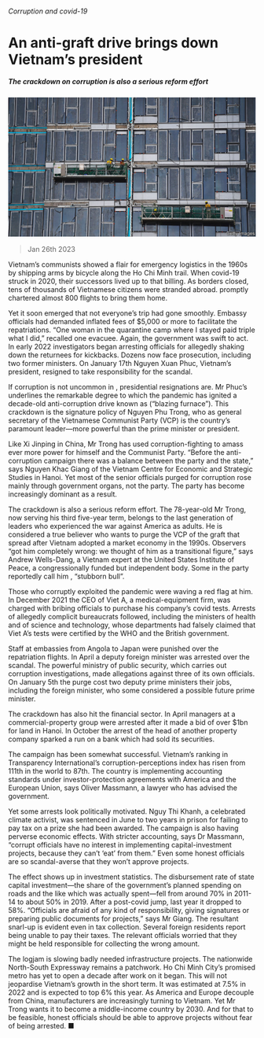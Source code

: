 ###### Corruption and covid-19

# An anti-graft drive brings down Vietnam’s president 

##### The crackdown on corruption is also a serious reform effort 

![image](images/20230128_ASP001.jpg) 

> Jan 26th 2023 

Vietnam’s communists showed a flair for emergency logistics in the 1960s by shipping arms by bicycle along the Ho Chi Minh trail. When covid-19 struck in 2020, their successors lived up to that billing. As borders closed, tens of thousands of Vietnamese citizens were stranded abroad.  promptly chartered almost 800 flights to bring them home.

Yet it soon emerged that not everyone’s trip had gone smoothly. Embassy officials had demanded inflated fees of $5,000 or more to facilitate the repatriations. “One woman in the quarantine camp where I stayed paid triple what I did,” recalled one evacuee. Again, the government was swift to act. In early 2022 investigators began arresting officials for allegedly shaking down the returnees for kickbacks. Dozens now face prosecution, including two former ministers. On January 17th Nguyen Xuan Phuc, Vietnam’s president, resigned to take responsibility for the scandal.

If corruption is not uncommon in , presidential resignations are. Mr Phuc’s underlines the remarkable degree to which the pandemic has ignited a decade-old anti-corruption drive known as  (“blazing furnace”). This crackdown is the signature policy of Nguyen Phu Trong, who as general secretary of the Vietnamese Communist Party (VCP) is the country’s paramount leader—more powerful than the prime minister or president.

Like Xi Jinping in China, Mr Trong has used corruption-fighting to amass ever more power for himself and the Communist Party. “Before the anti-corruption campaign there was a balance between the party and the state,” says Nguyen Khac Giang of the Vietnam Centre for Economic and Strategic Studies in Hanoi. Yet most of the senior officials purged for corruption rose mainly through government organs, not the party. The party has become increasingly dominant as a result.

The crackdown is also a serious reform effort. The 78-year-old Mr Trong, now serving his third five-year term, belongs to the last generation of leaders who experienced the war against America as adults. He is considered a true believer who wants to purge the VCP of the graft that spread after Vietnam adopted a market economy in the 1990s. Observers “got him completely wrong: we thought of him as a transitional figure,” says Andrew Wells-Dang, a Vietnam expert at the United States Institute of Peace, a congressionally funded but independent body. Some in the party reportedly call him , “stubborn bull”.

Those who corruptly exploited the pandemic were waving a red flag at him. In December 2021 the CEO of Viet A, a medical-equipment firm, was charged with bribing officials to purchase his company’s covid tests. Arrests of allegedly complicit bureaucrats followed, including the ministers of health and of science and technology, whose departments had falsely claimed that Viet A’s tests were certified by the WHO and the British government. 

Staff at embassies from Angola to Japan were punished over the repatriation flights. In April a deputy foreign minister was arrested over the scandal. The powerful ministry of public security, which carries out corruption investigations, made allegations against three of its own officials. On January 5th the purge cost two deputy prime ministers their jobs, including the foreign minister, who some considered a possible future prime minister.

The crackdown has also hit the financial sector. In April managers at a commercial-property group were arrested after it made a bid of over $1bn for land in Hanoi. In October the arrest of the head of another property company sparked a run on a bank which had sold its securities.

The campaign has been somewhat successful. Vietnam’s ranking in Transparency International’s corruption-perceptions index has risen from 111th in the world to 87th. The country is implementing accounting standards under investor-protection agreements with America and the European Union, says Oliver Massmann, a lawyer who has advised the government.

Yet some arrests look politically motivated. Nguy Thi Khanh, a celebrated climate activist, was sentenced in June to two years in prison for failing to pay tax on a prize she had been awarded. The campaign is also having perverse economic effects. With stricter accounting, says Dr Massmann, “corrupt officials have no interest in implementing capital-investment projects, because they can’t ‘eat’ from them.” Even some honest officials are so scandal-averse that they won’t approve projects.

The effect shows up in investment statistics. The disbursement rate of state capital investment—the share of the government’s planned spending on roads and the like which was actually spent—fell from around 70% in 2011-14 to about 50% in 2019. After a post-covid jump, last year it dropped to 58%. “Officials are afraid of any kind of responsibility, giving signatures or preparing public documents for projects,” says Mr Giang. The resultant snarl-up is evident even in tax collection. Several foreign residents report being unable to pay their taxes. The relevant officials worried that they might be held responsible for collecting the wrong amount. 

The logjam is slowing badly needed infrastructure projects. The nationwide North-South Expressway remains a patchwork. Ho Chi Minh City’s promised metro has yet to open a decade after work on it began. This will not jeopardise Vietnam’s growth in the short term. It was estimated at 7.5% in 2022 and is expected to top 6% this year. As America and Europe decouple from China, manufacturers are increasingly turning to Vietnam. Yet Mr Trong wants it to become a middle-income country by 2030. And for that to be feasible, honest officials should be able to approve projects without fear of being arrested. ■

